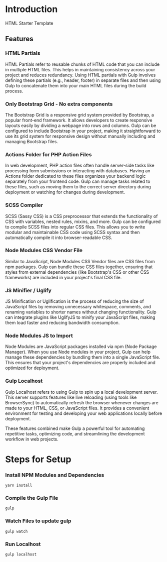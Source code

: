# Introduction 
HTML Starter Template

## Features
### HTML Partials
HTML Partials refer to reusable chunks of HTML code that you can include in multiple HTML files. This helps in maintaining consistency across your project and reduces redundancy. Using HTML partials with Gulp involves defining these partials (e.g., header, footer) in separate files and then using Gulp to concatenate them into your main HTML files during the build process.

### Only Bootstrap Grid - No extra components
The Bootstrap Grid is a responsive grid system provided by Bootstrap, a popular front-end framework. It allows developers to create responsive layouts easily by dividing a webpage into rows and columns. Gulp can be configured to include Bootstrap in your project, making it straightforward to use its grid system for responsive design without manually including and managing Bootstrap files.

### Actions Folder for PHP Action Files
In web development, PHP action files often handle server-side tasks like processing form submissions or interacting with databases. Having an Actions folder dedicated to these files organizes your backend logic separately from your frontend code. Gulp can manage tasks related to these files, such as moving them to the correct server directory during deployment or watching for changes during development.

### SCSS Compiler
SCSS (Sassy CSS) is a CSS preprocessor that extends the functionality of CSS with variables, nested rules, mixins, and more. Gulp can be configured to compile SCSS files into regular CSS files. This allows you to write modular and maintainable CSS code using SCSS syntax and then automatically compile it into browser-readable CSS.

### Node Modules CSS Vendor File
Similar to JavaScript, Node Modules CSS Vendor files are CSS files from npm packages. Gulp can bundle these CSS files together, ensuring that styles from external dependencies (like Bootstrap's CSS or other CSS frameworks) are included in your project's final CSS file.

### JS Minifier / Uglify
JS Minification or Uglification is the process of reducing the size of JavaScript files by removing unnecessary whitespace, comments, and renaming variables to shorter names without changing functionality. Gulp can integrate plugins like UglifyJS to minify your JavaScript files, making them load faster and reducing bandwidth consumption.

### Node Modules JS to Import
Node Modules are JavaScript packages installed via npm (Node Package Manager). When you use Node modules in your project, Gulp can help manage these dependencies by bundling them into a single JavaScript file. This ensures that your project's dependencies are properly included and optimized for deployment.

### Gulp Localhost
Gulp Localhost refers to using Gulp to spin up a local development server. This server supports features like live reloading (using tools like BrowserSync) to automatically refresh the browser whenever changes are made to your HTML, CSS, or JavaScript files. It provides a convenient environment for testing and developing your web applications locally before deployment.

These features combined make Gulp a powerful tool for automating repetitive tasks, optimizing code, and streamlining the development workflow in web projects.

# Steps for Setup

### Install NPM Modules and Dependencies
```
yarn install
```

### Compile the Gulp File
```
gulp
```

### Watch Files to update gulp
```
gulp watch
```

### Run Localhost
```
gulp localhost
```
